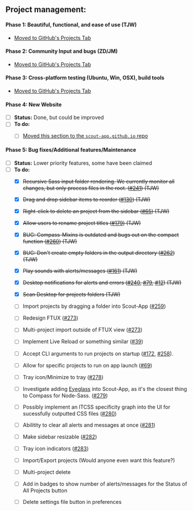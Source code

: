 ## Project management:


#### **Phase 1**: Beautiful, functional, and ease of use (TJW)

* [Moved to GitHub's Projects Tab](https://github.com/scout-app/scout-app/projects/1)


#### **Phase 2:** Community Input and bugs (ZD/JM)

* [Moved to GitHub's Projects Tab](https://github.com/scout-app/scout-app/projects/2)


#### **Phase 3:** Cross-platform testing (Ubuntu, Win, OSX), build tools

* [Moved to GitHub's Projects Tab](https://github.com/scout-app/scout-app/projects/3)


#### **Phase 4:** New Website

* [ ] **Status:** Done, but could be improved
* [ ] **To do:**
  * [ ] [Moved this section to the `scout-app.github.io` repo](https://github.com/scout-app/scout-app.github.io)


#### **Phase 5:** Bug fixes/Additional features/Maintenance

* [ ] **Status:** Lower priority features, some have been claimed
* [ ] **To do:**
  * [x] ~~Recursive Sass input folder rendering. We currently monitor all changes, but only process files in the root. ([#241](https://github.com/scout-app/scout-app/issues/241)) (TJW)~~
  * [x] ~~Drag and drop sidebar items to reorder ([#130](https://github.com/scout-app/scout-app/issues/130)) (TJW)~~
  * [x] ~~Right-click to delete an project from the sidebar ([#65](https://github.com/scout-app/scout-app/issues/65)) (TJW)~~
  * [x] ~~Allow users to rename project titles ([#179](https://github.com/scout-app/scout-app/issues/179)) (TJW)~~
  * [x] ~~BUG: Compass-Mixins is outdated and bugs out on the compact function ([#260](https://github.com/scout-app/scout-app/issues/260)) (TJW)~~
  * [x] ~~BUG: Don't create empty folders in the output directory ([#262](https://github.com/scout-app/scout-app/issues/262)) (TJW)~~
  * [x] ~~Play sounds with alerts/messages ([#161](https://github.com/scout-app/scout-app/issues/161)) (TJW)~~
  * [x] ~~Desktop notifications for alerts and errors ([#240](https://github.com/scout-app/scout-app/issues/240), [#79](https://github.com/scout-app/scout-app/issues/79), [#12](https://github.com/scout-app/scout-app/issues/12)) (TJW)~~
  * [x] ~~Scan Desktop for projects folders (TJW)~~
  * [ ] Import projects by dragging a folder into Scout-App ([#259](https://github.com/scout-app/scout-app/issues/259))
  * [ ] Redesign FTUX ([#273](https://github.com/scout-app/scout-app/issues/273))
  * [ ] Multi-project import outside of FTUX view ([#273](https://github.com/scout-app/scout-app/issues/273))
  * [ ] Implement Live Reload or something similar ([#39](https://github.com/scout-app/scout-app/issues/39))
  * [ ] Accept CLI arguments to run projects on startup ([#172](https://github.com/scout-app/scout-app/issues/172), [#258](https://github.com/scout-app/scout-app/issues/258)).
  * [ ] Allow for specific projects to run on app launch ([#69](https://github.com/scout-app/scout-app/issues/69))
  * [ ] Tray icon/Minimize to tray ([#278](https://github.com/scout-app/scout-app/issues/278))
  * [ ] Investigate adding [Eyeglass](https://github.com/sass-eyeglass/eyeglass) into Scout-App, as it's the closest thing to Compass for Node-Sass. ([#279](https://github.com/scout-app/scout-app/issues/279))
  * [ ] Possibly implement an ITCSS specificity graph into the UI for sucessfully outputted CSS files ([#280](https://github.com/scout-app/scout-app/issues/280))
  * [ ] Abilitity to clear all alerts and messages at once ([#281](https://github.com/scout-app/scout-app/issues/281))
  * [ ] Make sidebar resizable ([#282](https://github.com/scout-app/scout-app/issues/282))
  * [ ] Tray icon indicators ([#283](https://github.com/scout-app/scout-app/issues/283))
  * [ ] Import/Export projects (Would anyone even want this feature?)
  * [ ] Multi-project delete
  * [ ] Add in badges to show number of alerts/messages for the Status of All Projects button
  * [ ] Delete settings file button in preferences

